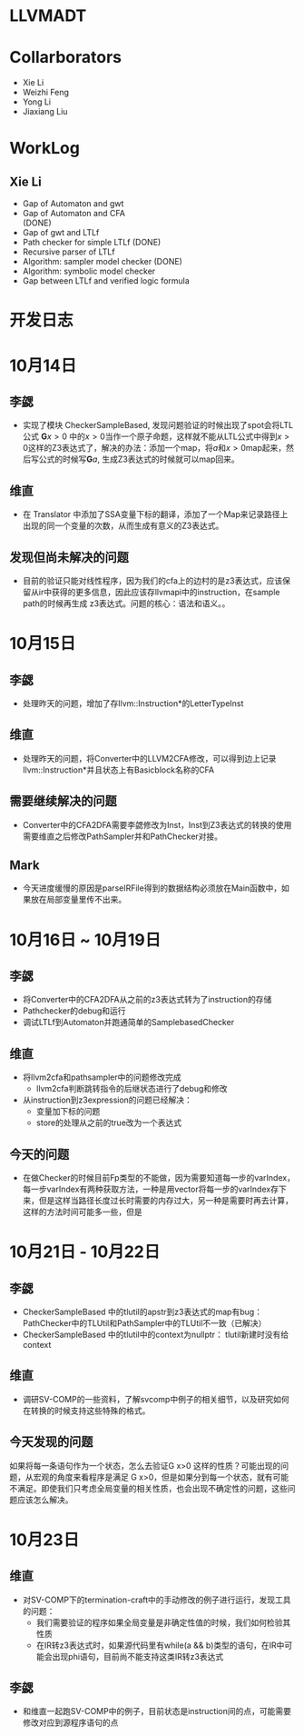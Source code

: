 # LLVMADT

# Collarborators
- Xie Li
- Weizhi Feng
- Yong Li
- Jiaxiang Liu

# WorkLog

## Xie Li
- Gap of Automaton and gwt
- Gap of Automaton and CFA  
    (DONE)
- Gap of gwt and LTLf 
- Path checker for simple LTLf
    (DONE)
- Recursive parser of LTLf
- Algorithm: sampler model checker (DONE)
- Algorithm: symbolic model checker
- Gap between LTLf and verified logic formula

# 开发日志

# 10月14日

## 李勰
- 实现了模块 CheckerSampleBased, 发现问题验证的时候出现了spot会将LTL公式 $\mathbf{G} x>0$ 中的$x>0$当作一个原子命题，这样就不能从LTL公式中得到$x > 0$这样的Z3表达式了，解决的办法：添加一个map，将$a$和$x > 0$map起来，然后写公式的时候写$\mathbf{G}a$, 生成Z3表达式的时候就可以map回来。

## 维直
- 在 Translator 中添加了SSA变量下标的翻译，添加了一个Map来记录路径上出现的同一个变量的次数，从而生成有意义的Z3表达式。

## 发现但尚未解决的问题

- 目前的验证只能对线性程序，因为我们的cfa上的边村的是z3表达式，应该保留从ir中获得的更多信息，因此应该存llvmapi中的instruction，在sample path的时候再生成
z3表达式。问题的核心：语法和语义。。

# 10月15日

## 李勰
- 处理昨天的问题，增加了存llvm::Instruction*的LetterTypeInst

## 维直

- 处理昨天的问题，将Converter中的LLVM2CFA修改，可以得到边上记录llvm::Instruction*并且状态上有Basicblock名称的CFA

## 需要继续解决的问题
- Converter中的CFA2DFA需要李勰修改为Inst，Inst到Z3表达式的转换的使用需要维直之后修改PathSampler并和PathChecker对接。
## Mark
- 今天进度缓慢的原因是parseIRFile得到的数据结构必须放在Main函数中，如果放在局部变量里传不出来。

# 10月16日 ~ 10月19日

## 李勰
- 将Converter中的CFA2DFA从之前的z3表达式转为了instruction的存储
- Pathchecker的debug和运行
- 调试LTLf到Automaton并跑通简单的SamplebasedChecker

## 维直
- 将llvm2cfa和pathsampler中的问题修改完成
    - llvm2cfa判断跳转指令的后继状态进行了debug和修改
- 从instruction到z3expression的问题已经解决：
    - 变量加下标的问题
    - store的处理从之前的true改为一个表达式

## 今天的问题
- 在做Checker的时候目前Fp类型的不能做，因为需要知道每一步的varIndex，每一步varIndex有两种获取方法，一种是用vector将每一步的varIndex存下来，但是这样当路径长度过长时需要的内存过大，另一种是需要时再去计算，这样的方法时间可能多一些，但是

# 10月21日 - 10月22日

## 李勰 
- CheckerSampleBased 中的tlutil的apstr到z3表达式的map有bug： PathChecker中的TLUtil和PathSampler中的TLUtil不一致（已解决）
- CheckerSampleBased 中的tlutil中的context为nullptr： tlutil新建时没有给context
## 维直
- 调研SV-COMP的一些资料，了解svcomp中例子的相关细节，以及研究如何在转换的时候支持这些特殊的格式。


## 今天发现的问题

如果将每一条语句作为一个状态，怎么去验证G x>0 这样的性质？可能出现的问题，从宏观的角度来看程序是满足 G x>0，但是如果分到每一个状态，就有可能不满足。即使我们只考虑全局变量的相关性质，也会出现不确定性的问题，这些问题应该怎么解决。

# 10月23日
## 维直

- 对SV-COMP下的termination-craft中的手动修改的例子进行运行，发现工具的问题：
    - 我们需要验证的程序如果全局变量是非确定性值的时候，我们如何检验其性质
    - 在IR转z3表达式时，如果源代码里有while(a && b)类型的语句，在IR中可能会出现phi语句，目前尚不能支持这类IR转z3表达式

## 李勰 
- 和维直一起跑SV-COMP中的例子，目前状态是instruction间的点，可能需要修改对应到源程序语句的点


